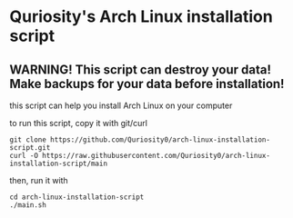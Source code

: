 # Quriosity's Arch Linux installation script
## WARNING! This script can destroy your data! Make backups for your data before installation!

this script can help you install Arch Linux on your computer

to run this script, copy it with git/curl

```
git clone https://github.com/Quriosity0/arch-linux-installation-script.git
curl -O https://raw.githubusercontent.com/Quriosity0/arch-linux-installation-script/main
```

then, run it with
```
cd arch-linux-installation-script
./main.sh
```

